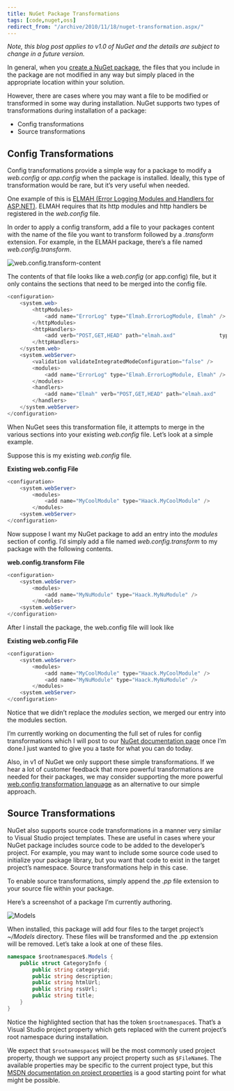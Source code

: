 ```yaml
---
title: NuGet Package Transformations
tags: [code,nuget,oss]
redirect_from: "/archive/2010/11/18/nuget-transformation.aspx/"
---
```


*Note, this blog post applies to v1.0 of NuGet and the details are
subject to change in a future version.*

In general, when you [create a NuGet
package](http://nuget.codeplex.com/documentation?title=Creating%20a%20Package "Creating a NuGet package"),
the files that you include in the package are not modified in any way
but simply placed in the appropriate location within your solution.

However, there are cases where you may want a file to be modified or
transformed in some way during installation. NuGet supports two types of
transformations during installation of a package:

-   Config transformations
-   Source transformations

Config Transformations
----------------------

Config transformations provide a simple way for a package to modify a
*web.config* or *app.config* when the package is installed. Ideally,
this type of transformation would be rare, but it’s very useful when
needed.

One example of this is [ELMAH (Error Logging Modules and Handlers for
ASP.NET)](http://code.google.com/p/elmah/ "ELMAH"). ELMAH requires that
its http modules and http handlers be registered in the *web.config*
file.

In order to apply a config transform, add a file to your packages
content with the name of the file you want to transform followed by a
*.transform* extension. For example, in the ELMAH package, there’s a
file named *web.config.transform*.

![web.config.transform-content](https://haacked.com/images/haacked_com/WindowsLiveWriter/NuPack-Package-Transformations_DA82/web.config.transform-content_ff374058-650a-4f04-b399-9abb2415940d.png "web.config.transform-content")

The contents of that file looks like a *web.config* (or app.config)
file, but it only contains the sections that need to be merged into the
config file.

```csharp
<configuration>
    <system.web>
        <httpModules>
            <add name="ErrorLog" type="Elmah.ErrorLogModule, Elmah" />
        </httpModules>
        <httpHandlers>
            <add verb="POST,GET,HEAD" path="elmah.axd"              type="Elmah.ErrorLogPageFactory, Elmah" />
        </httpHandlers>
    </system.web>
    <system.webServer>
        <validation validateIntegratedModeConfiguration="false" />
        <modules>
            <add name="ErrorLog" type="Elmah.ErrorLogModule, Elmah" />
        </modules>
        <handlers>
            <add name="Elmah" verb="POST,GET,HEAD" path="elmah.axd"              type="Elmah.ErrorLogPageFactory, Elmah" />
        </handlers>
    </system.webServer>
</configuration>
```

When NuGet sees this transformation file, it attempts to merge in the
various sections into your existing *web.config* file. Let’s look at a
simple example.

Suppose this is my existing *web.config* file.

**Existing web.config File**

```csharp
<configuration>
    <system.webServer>
        <modules>
            <add name="MyCoolModule" type="Haack.MyCoolModule" />
        </modules>
    <system.webServer>
</configuration>
```

Now suppose I want my NuGet package to add an entry into the *modules*
section of config. I’d simply add a file named *web.config.transform* to
my package with the following contents.

**web.config.transform File**

```csharp
<configuration>
    <system.webServer>
        <modules>
            <add name="MyNuModule" type="Haack.MyNuModule" />
        </modules>
    <system.webServer>
</configuration>
```

After I install the package, the web.config file will look like

**Existing web.config File**

```csharp
<configuration>
    <system.webServer>
        <modules>
            <add name="MyCoolModule" type="Haack.MyCoolModule" />
            <add name="MyNuModule" type="Haack.MyNuModule" />
        </modules>
    <system.webServer>
</configuration>
```

Notice that we didn’t replace the *modules* section, we merged our entry
into the modules section.

I’m currently working on documenting the full set of rules for config
transformations which I will post to our [NuGet documentation
page](http://nuget.codeplex.com/documentation "NuGet Documentation")
once I’m done.I just wanted to give you a taste for what you can do
today.

Also, in v1 of NuGet we only support these simple transformations. If we
hear a lot of customer feedback that more powerful transformations are
needed for their packages, we may consider supporting the more powerful
[web.config transformation
language](http://vishaljoshi.blogspot.com/2009/03/web-deployment-webconfig-transformation_23.html "Web Deployment: Web.Config Transformation")
as an alternative to our simple approach.

Source Transformations
----------------------

NuGet also supports source code transformations in a manner very similar
to Visual Studio project templates. These are useful in cases where your
NuGet package includes source code to be added to the developer’s
project. For example, you may want to include some source code used to
initialize your package library, but you want that code to exist in the
target project’s namespace. Source transformations help in this case.

To enable source transformations, simply append the *.pp* file extension
to your source file within your package.

Here’s a screenshot of a package I’m currently authoring.

![Models](https://haacked.com/images/haacked_com/WindowsLiveWriter/NuPack-Package-Transformations_DA82/Models_c4f31cf2-5437-4429-a49d-dd908c972b19.png "Models")

When installed, this package will add four files to the target project’s
*\~/Models* directory. These files will be transformed and the .pp
extension will be removed. Let’s take a look at one of these files.

```csharp
namespace $rootnamespace$.Models {
    public struct CategoryInfo {
        public string categoryid;
        public string description;
        public string htmlUrl;
        public string rssUrl;
        public string title;
    }
}
```

Notice the highlighted section that has the token `$rootnamespace$`.
That’s a Visual Studio project property which gets replaced with the
current project’s root namespace during installation.

We expect that `$rootnamespace$` will be the most commonly used project
property, though we support any project property such as `$FileName$`.
The available properties may be specific to the current project type,
but this [MSDN documentation on project
properties](http://msdn.microsoft.com/en-us/library/vslangproj.projectproperties_properties(VS.80).aspx "MSDN Documentation ProjectProperties Properties")
is a good starting point for what might be possible.

